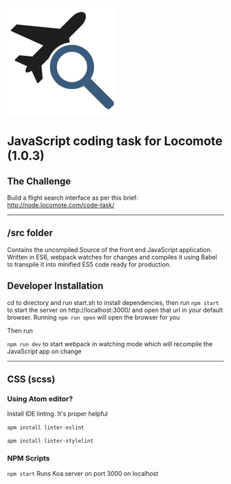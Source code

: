 ![alt text](https://raw.githubusercontent.com/listingslab/locomote/develop/public/img/locomote_256.png "Locomote FlightSearch Logo")
# JavaScript coding task for Locomote (1.0.3)


## The Challenge
Build a flight search interface as per this brief: http://node.locomote.com/code-task/

---

## /src folder

Contains the uncompiled Source of the front end JavaScript application. Written in ES6,
webpack watches for changes and compiles it using Babel to transpile it into minified ES5
code ready for production.

## Developer Installation

cd to directory and run start.sh to install dependencies, then run `npm start` to start the server on http://localhost:3000/ and open that url in your default browser. Running `npm run open` will open the
browser for you

Then run

`npm run dev` to start webpack in watching mode which will recompile the JavaScript app on change

---

## CSS (scss)

### Using Atom editor?

Install IDE linting. It's proper helpful

`apm install linter-eslint`

`apm install linter-stylelint`

### NPM Scripts

`npm start`
Runs Koa server on port 3000 on localhost
